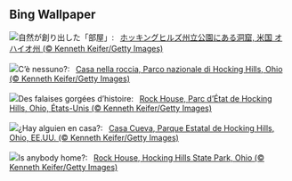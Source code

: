 ## Bing Wallpaper
![](https://www.bing.com/th?id=OHR.RockHouse_JA-JP8879635056_UHD.jpg&w=1000)自然が創り出した「部屋」:&nbsp;&ensp;[ホッキングヒルズ州立公園にある洞窟, 米国 オハイオ州 (© Kenneth Keifer/Getty Images)](https://www.bing.com/th?id=OHR.RockHouse_JA-JP8879635056_UHD.jpg)
<br><br/>
![](https://www.bing.com/th?id=OHR.RockHouse_IT-IT3726334751_UHD.jpg&w=1000)C’è nessuno?:&nbsp;&ensp;[Casa nella roccia, Parco nazionale di Hocking Hills, Ohio  (© Kenneth Keifer/Getty Images)](https://www.bing.com/th?id=OHR.RockHouse_IT-IT3726334751_UHD.jpg)
<br><br/>
![](https://www.bing.com/th?id=OHR.RockHouse_FR-FR0741762840_UHD.jpg&w=1000)Des falaises gorgées d’histoire:&nbsp;&ensp;[Rock House, Parc d’État de Hocking Hills, Ohio, États-Unis (© Kenneth Keifer/Getty Images)](https://www.bing.com/th?id=OHR.RockHouse_FR-FR0741762840_UHD.jpg)
<br><br/>
![](https://www.bing.com/th?id=OHR.RockHouse_ES-ES2728189388_UHD.jpg&w=1000)¿Hay alguien en casa?:&nbsp;&ensp;[Casa Cueva, Parque Estatal de Hocking Hills, Ohio, EE.UU. (© Kenneth Keifer/Getty Images)](https://www.bing.com/th?id=OHR.RockHouse_ES-ES2728189388_UHD.jpg)
<br><br/>
![](https://www.bing.com/th?id=OHR.RockHouse_EN-GB4353633894_UHD.jpg&w=1000)Is anybody home?:&nbsp;&ensp;[Rock House, Hocking Hills State Park, Ohio (© Kenneth Keifer/Getty Images)](https://www.bing.com/th?id=OHR.RockHouse_EN-GB4353633894_UHD.jpg)
<br><br/>
